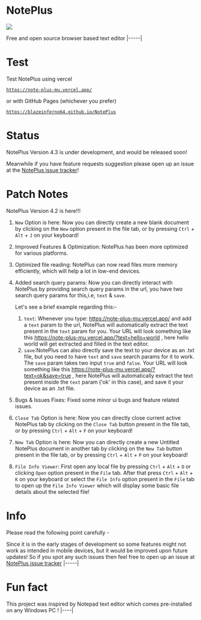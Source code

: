 # NotePlus

<img src="https://img.shields.io/badge/NotePlus%20Text%20Editor-grey?style=for-the-badge&logo=javascript" />

Free and open source browser based text editor
|-----|

# Test
Test NotePlus using vercel 

<a href="https://note-plus-mu.vercel.app/">

```
https://note-plus-mu.vercel.app/
```
</a>

or with GitHub Pages (whichever you prefer)

<a href="https://blazeinferno64.github.io/NotePlus">

```
https://blazeinferno64.github.io/NotePlus
```
</a>

# Status
NotePlus Version 4.3 is under development, and would be released soon! 

Meanwhile if you have feature requests suggestion please open up an issue at the [NotePlus issue tracker](https://github.com/blazeinferno64/NotePlus/issues)!

# Patch Notes
NotePlus Version 4.2 is here!!!

1. `New` Option is here: Now you can directly create a new blank document by clicking on the `New` option present in the file tab, or by pressing `Ctrl` + `Alt` + `J` on your keyboard!
2. Improved Features & Optimization: NotePlus has been more optimized for various platforms.
3. Optimized file reading: NotePlus can now read files more memory efficiently, which will help a lot in low-end devices.
4. Added search query params: Now you can directly interact with NotePlus by providing search query params in the url, you have two search query params for this,i.e, `text` & `save`.

   Let's see a brief example regarding this:-
      1. `text`: Whenever you type: https://note-plus-mu.vercel.app/ and add a `text` param to the url, NotePlus will automatically extract the text present in the `text` param for 
                 you. Your URL will look something like this https://note-plus-mu.vercel.app/?text=hello+world , here hello world will get extracted and filled in the text editor.
      2. `save`:NotePlus can also directly save the text to your device as an .txt  file, but you need to have `text` and `save` search params for it to work. The `save` param takes 
                two input `true` and `false`. Your URL will look something like this https://note-plus-mu.vercel.app/?text=ok&save=true , here NotePlus will automatically extract 
                the text present inside the `text` param ('ok' in this case), and save it your device as an .txt file.
5. Bugs & Issues Fixes: Fixed some minor ui bugs and feature related issues.
6. `Close Tab` Option is here: Now you can directly close current active NotePlus tab by clicking on the `Close Tab` button present in the file tab, or by pressing `Ctrl` + `Alt` + `F` on your keyboard!
7. `New Tab` Option is here: Now you can directly create a new Untitled NotePlus document in another tab by clicking on the `New Tab` button present in the file tab, or by pressing `Ctrl` + `Alt` + `P` on your keyboard!
8. `File Info Viewer`: First open any local file by pressing `Ctrl` + `Alt` + `O` or clicking `Open` option present in the `File` tab. After that press `Ctrl` + `Alt` + `K` on your keyboard or select the `File Info` option present in the `File` tab to open up the `File Info Viewer` which will display some basic file details about the selected file!

# Info
Please read the following point carefully -

Since it is in the early stages of development so some features might not work as intended in mobile devices, but it would be improved upon future updates! 
So if you spot any such issues then feel free to open up an issue at [NotePlus issue tracker](https://github.com/blazeinferno64/NotePlus/issues)
|-----|

# Fun fact
 This project was inspired by Notepad text editor which comes pre-installed on any Windows PC !
 |----|
